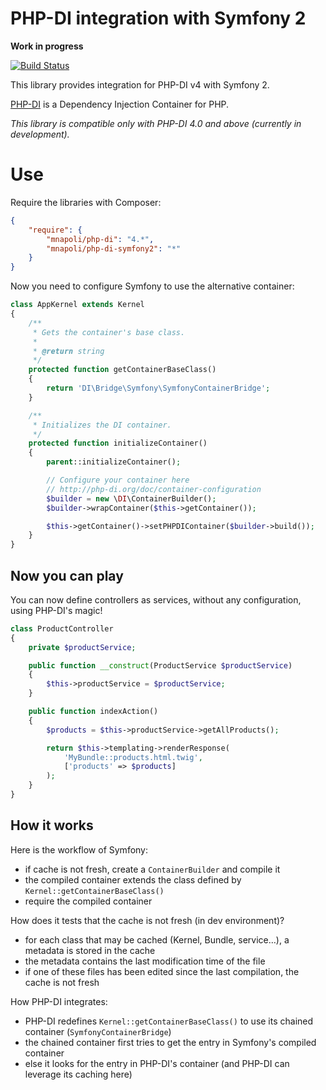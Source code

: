 # PHP-DI integration with Symfony 2

**Work in progress**

[![Build Status](https://travis-ci.org/mnapoli/PHP-DI-Symfony2.png?branch=master)](https://travis-ci.org/mnapoli/PHP-DI-Symfony2)

This library provides integration for PHP-DI v4 with Symfony 2.

[PHP-DI](php-di.org) is a Dependency Injection Container for PHP.

*This library is compatible only with PHP-DI 4.0 and above (currently in development).*

# Use

Require the libraries with Composer:

```json
{
    "require": {
        "mnapoli/php-di": "4.*",
        "mnapoli/php-di-symfony2": "*"
    }
}
```

Now you need to configure Symfony to use the alternative container:

```php
class AppKernel extends Kernel
{
    /**
     * Gets the container's base class.
     *
     * @return string
     */
    protected function getContainerBaseClass()
    {
        return 'DI\Bridge\Symfony\SymfonyContainerBridge';
    }

    /**
     * Initializes the DI container.
     */
    protected function initializeContainer()
    {
        parent::initializeContainer();

        // Configure your container here
        // http://php-di.org/doc/container-configuration
        $builder = new \DI\ContainerBuilder();
        $builder->wrapContainer($this->getContainer());

        $this->getContainer()->setPHPDIContainer($builder->build());
    }
}
```

## Now you can play

You can now define controllers as services, without any configuration, using PHP-DI's magic!

```php
class ProductController
{
    private $productService;

    public function __construct(ProductService $productService)
    {
        $this->productService = $productService;
    }

    public function indexAction()
    {
        $products = $this->productService->getAllProducts();

        return $this->templating->renderResponse(
            'MyBundle::products.html.twig',
            ['products' => $products]
        );
    }
}
```


## How it works

Here is the workflow of Symfony:

- if cache is not fresh, create a `ContainerBuilder` and compile it
- the compiled container extends the class defined by `Kernel::getContainerBaseClass()`
- require the compiled container

How does it tests that the cache is not fresh (in dev environment)?

- for each class that may be cached (Kernel, Bundle, service…), a metadata is stored in the cache
- the metadata contains the last modification time of the file
- if one of these files has been edited since the last compilation, the cache is not fresh

How PHP-DI integrates:

- PHP-DI redefines `Kernel::getContainerBaseClass()` to use its chained container (`SymfonyContainerBridge`)
- the chained container first tries to get the entry in Symfony's compiled container
- else it looks for the entry in PHP-DI's container (and PHP-DI can leverage its caching here)
